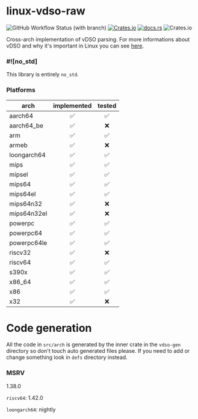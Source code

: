 # linux-vdso-raw

![GitHub Workflow Status (with branch)](https://img.shields.io/github/actions/workflow/status/shurizzle/linux-raw-vdso/unit-test.yml?branch=master&style=for-the-badge)
[![Crates.io](https://img.shields.io/crates/v/linux-raw-vdso?style=for-the-badge)](https://crates.io/crates/linux-raw-vdso)
[![docs.rs](https://img.shields.io/docsrs/linux-raw-vdso?style=for-the-badge)](https://docs.rs/linux-raw-vdso)
![Crates.io](https://img.shields.io/crates/l/linux-raw-vdso?style=for-the-badge)

Cross-arch implementation of vDSO parsing.
For more informations about vDSO and why it's important in Linux you can see
[here](https://man7.org/linux/man-pages/man7/vdso.7.html).

### #![no_std]

This library is entirely `no_std`.

### Platforms

|    arch     | implemented | tested |
|-------------|:-----------:|:------:|
| aarch64     |      ✅     |   ✅   |
| aarch64_be  |      ✅     |   ❌   |
| arm         |      ✅     |   ✅   |
| armeb       |      ✅     |   ❌   |
| loongarch64 |      ✅     |   ✅   |
| mips        |      ✅     |   ✅   |
| mipsel      |      ✅     |   ✅   |
| mips64      |      ✅     |   ✅   |
| mips64el    |      ✅     |   ✅   |
| mips64n32   |      ✅     |   ❌   |
| mips64n32el |      ✅     |   ❌   |
| powerpc     |      ✅     |   ✅   |
| powerpc64   |      ✅     |   ✅   |
| powerpc64le |      ✅     |   ✅   |
| riscv32     |      ✅     |   ❌   |
| riscv64     |      ✅     |   ✅   |
| s390x       |      ✅     |   ✅   |
| x86_64      |      ✅     |   ✅   |
| x86         |      ✅     |   ✅   |
| x32         |      ✅     |   ❌   |

# Code generation

All the code in `src/arch` is generated by the inner crate in the `vdso-gen`
directory so don't touch auto generated files please.
If you need to add or change something look in `defs` directory instead.

### MSRV

1.38.0

`riscv64`: 1.42.0

`loongarch64`: nightly
